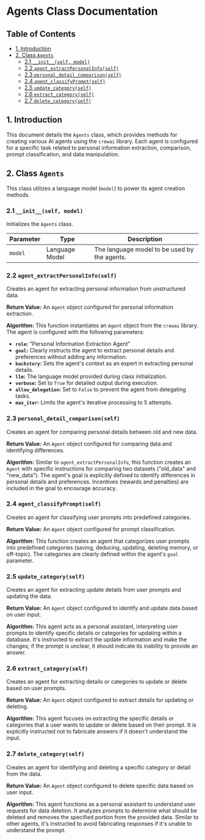 # Agents Class Documentation

## Table of Contents

* [1. Introduction](#1-introduction)
* [2. Class `Agents`](#2-class-agents)
    * [2.1 `__init__(self, model)`](#21-__init__self-model)
    * [2.2 `agent_extractPersonalInfo(self)`](#22-agent_extractpersonalinfoself)
    * [2.3 `personal_detail_comparison(self)`](#23-personal_detail_comparisonself)
    * [2.4 `agent_classifyPrompt(self)`](#24-agent_classifypromptself)
    * [2.5 `update_category(self)`](#25-updatecategoryself)
    * [2.6 `extract_category(self)`](#26-extractcategoryself)
    * [2.7 `delete_category(self)`](#27-deletecategoryself)


## 1. Introduction

This document details the `Agents` class, which provides methods for creating various AI agents using the `crewai` library.  Each agent is configured for a specific task related to personal information extraction, comparison, prompt classification, and data manipulation.


## 2. Class `Agents`

This class utilizes a language model (`model`) to power its agent creation methods.

### 2.1 `__init__(self, model)`

Initializes the `Agents` class.

| Parameter | Type | Description |
|---|---|---|
| `model` | Language Model | The language model to be used by the agents. |


### 2.2 `agent_extractPersonalInfo(self)`

Creates an agent for extracting personal information from unstructured data.

**Return Value:** An `Agent` object configured for personal information extraction.

**Algorithm:** This function instantiates an `Agent` object from the `crewai` library.  The agent is configured with the following parameters:

*   **`role`:** "Personal Information Extraction Agent"
*   **`goal`:**  Clearly instructs the agent to extract personal details and preferences without adding any information.
*   **`backstory`:** Sets the agent's context as an expert in extracting personal details.
*   **`llm`:** The language model provided during class initialization.
*   **`verbose`:** Set to `True` for detailed output during execution.
*   **`allow_delegation`:** Set to `False` to prevent the agent from delegating tasks.
*   **`max_iter`:** Limits the agent's iterative processing to 5 attempts.


### 2.3 `personal_detail_comparison(self)`

Creates an agent for comparing personal details between old and new data.

**Return Value:** An `Agent` object configured for comparing data and identifying differences.

**Algorithm:**  Similar to `agent_extractPersonalInfo`, this function creates an `Agent` with specific instructions for comparing two datasets ("old_data" and "new_data"). The agent's goal is explicitly defined to identify differences in personal details and preferences.  Incentives (rewards and penalties) are included in the goal to encourage accuracy.


### 2.4 `agent_classifyPrompt(self)`

Creates an agent for classifying user prompts into predefined categories.

**Return Value:** An `Agent` object configured for prompt classification.

**Algorithm:** This function creates an agent that categorizes user prompts into predefined categories (saving, deducing, updating, deleting memory, or off-topic). The categories are clearly defined within the agent's `goal` parameter.


### 2.5 `update_category(self)`

Creates an agent for extracting update details from user prompts and updating the data.

**Return Value:** An `Agent` object configured to identify and update data based on user input.

**Algorithm:** This agent acts as a personal assistant, interpreting user prompts to identify specific details or categories for updating within a database.  It's instructed to extract the update information and make the changes; if the prompt is unclear, it should indicate its inability to provide an answer.


### 2.6 `extract_category(self)`

Creates an agent for extracting details or categories to update or delete based on user prompts.

**Return Value:** An `Agent` object configured to extract details for updating or deleting.

**Algorithm:** This agent focuses on extracting the specific details or categories that a user wants to update or delete based on their prompt. It is explicitly instructed not to fabricate answers if it doesn't understand the input.


### 2.7 `delete_category(self)`

Creates an agent for identifying and deleting a specific category or detail from the data.

**Return Value:** An `Agent` object configured to delete specific data based on user input.

**Algorithm:** This agent functions as a personal assistant to understand user requests for data deletion. It analyzes prompts to determine what should be deleted and removes the specified portion from the provided data.  Similar to other agents, it's instructed to avoid fabricating responses if it's unable to understand the prompt.
